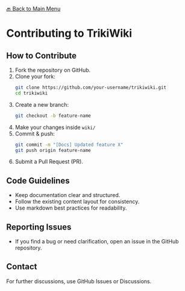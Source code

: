 [🔙 Back to Main Menu](../README.md)

# Contributing to TrikiWiki

## How to Contribute
1. Fork the repository on GitHub.
2. Clone your fork:
   ```sh
   git clone https://github.com/your-username/trikiwiki.git
   cd trikiwiki
   ```
3. Create a new branch:
   ```sh
   git checkout -b feature-name
   ```
4. Make your changes inside `wiki/`
5. Commit & push:
   ```sh
   git commit -m "[Docs] Updated feature X"
   git push origin feature-name
   ```
6. Submit a Pull Request (PR).

## Code Guidelines
- Keep documentation clear and structured.
- Follow the existing content layout for consistency.
- Use markdown best practices for readability.

## Reporting Issues
- If you find a bug or need clarification, open an issue in the GitHub repository.

## Contact
For further discussions, use GitHub Issues or Discussions.
